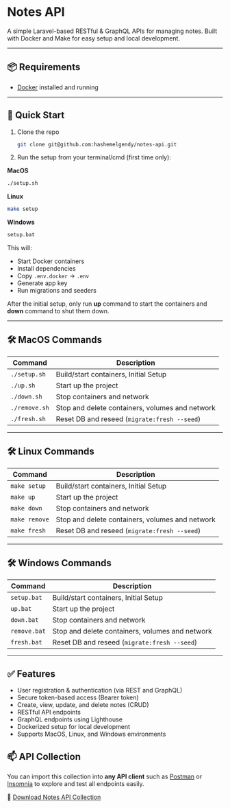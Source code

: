 # Notes API

A simple Laravel-based RESTful & GraphQL APIs for managing notes. Built with Docker and Make for easy setup and local development.

---

## 📦 Requirements
- [Docker](https://www.docker.com/) installed and running
---

## 🚀 Quick Start

1. Clone the repo
    ```bash
    git clone git@github.com:hashemelgendy/notes-api.git
    ```  
2. Run the setup from your terminal/cmd (first time only):

**MacOS**
```bash
./setup.sh
```

**Linux**
```bash
make setup
```

**Windows**
```bat
setup.bat
```

This will:

- Start Docker containers
- Install dependencies
- Copy `.env.docker` → `.env`
- Generate app key
- Run migrations and seeders  

After the initial setup, only run **up** command to start the containers and **down** command to shut them down.

---

## 🛠 MacOS Commands

| Command         | Description                                     |
|-----------------|-------------------------------------------------|
| `./setup.sh`    | Build/start containers, Initial Setup           |
| `./up.sh`       | Start up the project                            |
| `./down.sh`     | Stop containers and network                     |
| `./remove.sh`   | Stop and delete containers, volumes and network |
| `./fresh.sh`    | Reset DB and reseed (`migrate:fresh --seed`)    |

---

## 🛠 Linux Commands

| Command        | Description                                     |
|----------------|-------------------------------------------------|
| `make setup`   | Build/start containers, Initial Setup           |
| `make up`      | Start up the project                            |
| `make down`    | Stop containers and network                     |
| `make remove`  | Stop and delete containers, volumes and network |
| `make fresh`   | Reset DB and reseed (`migrate:fresh --seed`)    |

---

## 🛠 Windows Commands

| Command         | Description                                     |
|-----------------|-------------------------------------------------|
| `setup.bat`     | Build/start containers, Initial Setup           |
| `up.bat`        | Start up the project                            |
| `down.bat`      | Stop containers and network                     |
| `remove.bat`    | Stop and delete containers, volumes and network |
| `fresh.bat`     | Reset DB and reseed (`migrate:fresh --seed`)    |

---

## ✅ Features

- User registration & authentication (via REST and GraphQL)
- Secure token-based access (Bearer token)
- Create, view, update, and delete notes (CRUD)
- RESTful API endpoints
- GraphQL endpoints using Lighthouse
- Dockerized setup for local development
- Supports MacOS, Linux, and Windows environments

## 📫 API Collection

You can import this collection into **any API client** such as [Postman](https://www.postman.com/) or [Insomnia](https://insomnia.rest/) to explore and test all endpoints easily.

🔗 [Download Notes API Collection](./docs/Notes-API.json)
